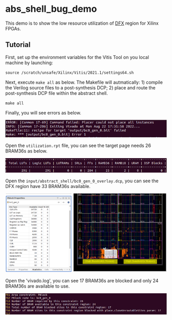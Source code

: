# abs_shell_bug_demo
This demo is to show the low resource utilization of [DFX](https://www.xilinx.com/content/dam/xilinx/support/documents/sw_manuals/xilinx2021_2/ug909-vivado-partial-reconfiguration.pdf) region for Xilinx FPGAs.

## Tutorial 
First, set up the environment variables for the Vitis Tool on you local machine by launching:
```
source /scratch/unsafe/Xilinx/Vitis/2021.1/settings64.sh
```
Next, execute `make all` as below. The Makefile will autmatically: 1) compile the Verilog source files to a post-synthesis DCP; 2) place and route the post-synthesis DCP file within the abstract shell.

```
make all
```

Finally, you will see errors as below.

![](figures/make_err.png)

Open the `utilization.rpt` file, you can see the target page needs 26 BRAM36s as below.

![](figures/area.png)

Open the `input/abstract_shell/bc0_gen_0_overlay.dcp`, you can see the DFX region have 33 BRAM36s available.

![](figures/dfx_region.png)

Open the 'vivado.log', you can see 17 BRAM36s are blocked and only 24 BRAM36s are available to use.

![](figures/place_err.png)












